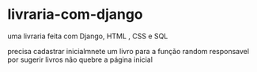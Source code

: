 # livraria-com-django
uma livraria feita com Django, HTML , CSS e SQL

precisa cadastrar inicialmnete um livro para  a função random responsavel por sugerir livros não quebre a página inicial
